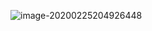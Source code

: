 ![image-20200225204926448](C:\Users\Administrator\AppData\Roaming\Typora\typora-user-images\image-20200225204926448.png)